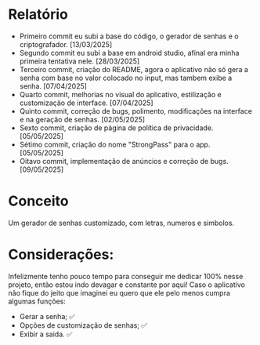 # Relatório

- Primeiro commit eu subi a base do código, o gerador de senhas e o criptografador. [13/03/2025]
- Segundo commit eu subi a base em android studio, afinal era minha primeira tentativa nele. [28/03/2025]
- Terceiro commit, criação do README, agora o aplicativo não só gera a senha com base no valor colocado no input, mas tambem exibe a senha. [07/04/2025]
- Quarto commit, melhorias no visual do aplicativo, estilização e customização de interface. [07/04/2025]
- Quinto commit, correção de bugs, polimento, modificações na interface e na geração de senhas. [02/05/2025]
- Sexto commit, criação de página de política de privacidade. [05/05/2025]
- Sétimo commit, criação do nome "StrongPass" para o app. [05/05/2025]
- Oitavo commit, implementação de anúncios e correção de bugs. [09/05/2025]

# Conceito

Um gerador de senhas customizado, com letras, numeros e simbolos.


# Considerações:

Infelizmente tenho pouco tempo para conseguir me dedicar 100% nesse projeto, então estou indo devagar e constante por aqui! 
Caso o aplicativo não fique do jeito que imaginei eu quero que ele pelo menos cumpra algumas funções:

- Gerar a senha; ✅
- Opções de customização de senhas; ✅
- Exibir a saida. ✅
